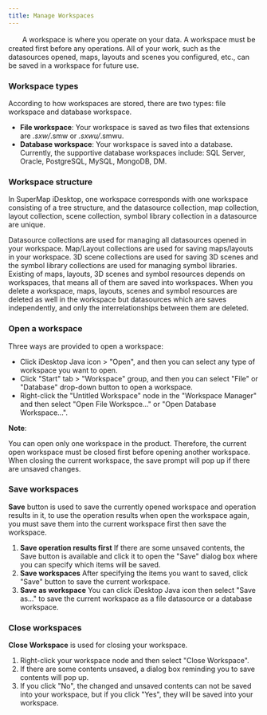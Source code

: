 ```yaml
---
title: Manage Workspaces
---
```

  


　　A workspace is where you operate on your data. A workspace must be created first before any operations. All of your work, such as the datasources opened, maps, layouts and scenes you configured, etc., can be saved in a workspace for future use.
  
### Workspace types
  
According to how workspaces are stored, there are two types: file workspace and database workspace.

* **File workspace**: Your workspace is saved as two files that extensions are *.sxw/*.smw or *.sxwu/*.smwu.
* **Database workspace**: Your workspace is saved into a database. Currently, the supportive database workspaces include: SQL Server, Oracle, PostgreSQL, MySQL, MongoDB, DM.
    
### Workspace structure
  
In SuperMap iDesktop, one workspace corresponds with one workspace consisting of a tree structure, and the datasource collection, map collection, layout collection, scene collection, symbol library collection in a datasource are unique.
 
Datasource collections are used for managing all datasources opened in your workspace. Map/Layout collections are used for saving maps/layouts in your workspace. 3D scene collections are used for saving 3D scenes and the symbol library collections are used for managing symbol libraries.
Existing of maps, layouts, 3D scenes and symbol resources depends on workspaces, that means all of them are saved into workspaces. When you delete a workspace, maps, layouts, scenes and symbol resources are deleted as well in the workspace but datasources which are saves independently, and only the interrelationships between them are deleted.

### Open a workspace
   

Three ways are provided to open a workspace:   
  
+   Click iDesktop Java icon > "Open", and then you can select any type of workspace you want to open.
+   Click "Start" tab > "Workspace" group, and then you can select "File" or "Database" drop-down button to open a workspace.
+    Right-click the "Untitled Workspace" node in the "Workspace Manager" and then select "Open File Workspce..." or "Open Database Workspace...". 
      
**Note**:  
 
You can open only one workspace in the product. Therefore, the current open workspace must be closed first before opening another workspace. When closing the current workspace, the save prompt will pop up if there are unsaved changes. 

### Save workspaces  
  
 **Save** button is used to save the currently opened workspace and operation results in it, to use the operation results when open the workspace again, you must save them into the current workspace first then save the workspace.
  
1. **Save operation results first** If there are some unsaved contents, the Save button is available and click it to open the "Save" dialog box where you can specify which items will be saved. 
2. **Save workspaces** After specifying the items you want to saved, click "Save" button to save the current workspace. 
3. **Save as workspace** You can click iDesktop Java icon then select "Save as..." to save the current workspace as a file datasource or a database workspace.


### Close workspaces  
**Close Workspace** is used for closing your workspace. 
1. Right-click your workspace node and then select "Close Workspace".
2. If there are some contents unsaved, a dialog box reminding you to save contents will pop up.
3. If you click "No", the changed and unsaved contents can not be saved into your workspace, but if you click "Yes", they will be saved into your workspace.
  








